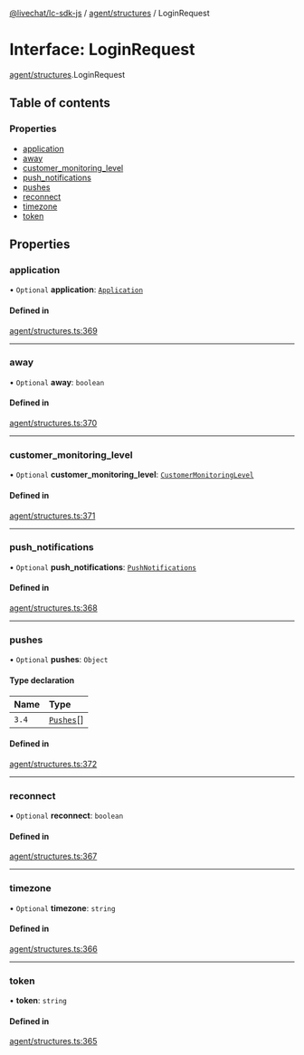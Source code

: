 [@livechat/lc-sdk-js](../README.md) / [agent/structures](../modules/agent_structures.md) / LoginRequest

# Interface: LoginRequest

[agent/structures](../modules/agent_structures.md).LoginRequest

## Table of contents

### Properties

- [application](agent_structures.LoginRequest.md#application)
- [away](agent_structures.LoginRequest.md#away)
- [customer\_monitoring\_level](agent_structures.LoginRequest.md#customer_monitoring_level)
- [push\_notifications](agent_structures.LoginRequest.md#push_notifications)
- [pushes](agent_structures.LoginRequest.md#pushes)
- [reconnect](agent_structures.LoginRequest.md#reconnect)
- [timezone](agent_structures.LoginRequest.md#timezone)
- [token](agent_structures.LoginRequest.md#token)

## Properties

### application

• `Optional` **application**: [`Application`](agent_structures.Application.md)

#### Defined in

[agent/structures.ts:369](https://github.com/livechat/lc-sdk-js/blob/11cc290/src/agent/structures.ts#L369)

___

### away

• `Optional` **away**: `boolean`

#### Defined in

[agent/structures.ts:370](https://github.com/livechat/lc-sdk-js/blob/11cc290/src/agent/structures.ts#L370)

___

### customer\_monitoring\_level

• `Optional` **customer\_monitoring\_level**: [`CustomerMonitoringLevel`](../enums/agent_structures.CustomerMonitoringLevel.md)

#### Defined in

[agent/structures.ts:371](https://github.com/livechat/lc-sdk-js/blob/11cc290/src/agent/structures.ts#L371)

___

### push\_notifications

• `Optional` **push\_notifications**: [`PushNotifications`](agent_structures.PushNotifications.md)

#### Defined in

[agent/structures.ts:368](https://github.com/livechat/lc-sdk-js/blob/11cc290/src/agent/structures.ts#L368)

___

### pushes

• `Optional` **pushes**: `Object`

#### Type declaration

| Name | Type |
| :------ | :------ |
| `3.4` | [`Pushes`](../enums/agent_structures.Pushes.md)[] |

#### Defined in

[agent/structures.ts:372](https://github.com/livechat/lc-sdk-js/blob/11cc290/src/agent/structures.ts#L372)

___

### reconnect

• `Optional` **reconnect**: `boolean`

#### Defined in

[agent/structures.ts:367](https://github.com/livechat/lc-sdk-js/blob/11cc290/src/agent/structures.ts#L367)

___

### timezone

• `Optional` **timezone**: `string`

#### Defined in

[agent/structures.ts:366](https://github.com/livechat/lc-sdk-js/blob/11cc290/src/agent/structures.ts#L366)

___

### token

• **token**: `string`

#### Defined in

[agent/structures.ts:365](https://github.com/livechat/lc-sdk-js/blob/11cc290/src/agent/structures.ts#L365)
